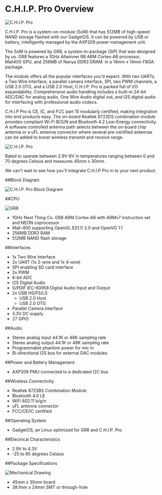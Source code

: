 # C.H.I.P. Pro Overview


![C.H.I.P. Pro](images/CHIP-Pro-Side-ISO.png)

C.H.I.P. Pro is a system-on-module (SoM) that has 512MB of high-speed NAND storage flashed with our GadgetOS. It can be powered by USB or battery, intelligently managed by the AXP209 power management unit.


The SoM is powered by GR8, a system-in-package (SiP) that was designed by us. GR8 features a 1GHz Allwinner R8 ARM Cortex-A8 processor, Mali400 GPU, and 256MB of Nanya DDR3 DRAM. in a 14mm x 14mm FBGA package. 

The module offers all the popular interfaces you'd expect. With two UARTs, a Two Wire Interface, a parallel camera interface, SPI, two PWM channels, a USB 2.0 OTG, and a USB 2.0 Host, C.H.I.P. Pro is packed full of I/O expandability. Comprehensive audio handling includes a built-in 24-bit ADC/DAC for analog audio, One Wire Audio digital out, and I2S digital audio for interfacing with professional audio codecs.

C.H.I.P Pro is CE, IC, and FCC part 15 modularly certified, making integration into end products easy. The on-board Realtek 8723DS combination module provides compliant Wi-Fi B/G/N and Bluetooth 4.2 Low-Energy connectivity. A software controlled antenna path selects between the on-board chip antenna or a uFL antenna connector where several pre-certified antennas can be added to boost wireless transmit and receive range. 

![C.H.I.P. Pro](images/CHIP-Pro-Side-Crop.png)

Rated to operate between 2.9V-6V in temperatures ranging between 0 and 70 degrees Celsius and measures 45mm x 30mm.

We can't wait to see how you'll integrate C.H.I.P Pro in to your next product.

##Block Diagram

![C.H.I.P. Pro Block Diagram](images/CHIP-Pro-Block-Diagram.png)

##CPU

![GR8](images/GR8-Crop.png)

* 1GHz Next Thing Co. GR8 ARM Cortex-A8 with ARMv7 instruction set and NEON coprocessor
* Mali-400 supporting OpenGL ES1.1/ 2.0 and OpenVG 1.1
* 256MB DDR3 RAM
* 512MB NAND flash storage


##Interfaces

* 1x Two Wire Interface
* 2x UART (1x 2-wire and 1x 4-wire)
* SPI enabling SD card interface 
* 2x PWM
* 6-bit ADC
* I2S Digital Audio
* S/PDIF IEC-60958 Digital Audio Input and Output 
* 2x USB HS/FS/LS
	* USB 2.0 Host
	* USB 2.0 OTG
* Parallel Camera Interface 
* 3.3V DC supply
* 27 GPIO

##Audio

* Stereo analog input 44.1K or 48K sampling rate
* Stereo analog output 44.1K or 48K sampling rate
* Programmable phantom power for mic in
* Bi-directional I2S bus for external DAC modules

##Power and Battery Management

* AXP209 PMU connected to a dedicated I2C bus

##Wireless Connectivity

* Realtek 8723BS Combination Module
* Bluetooth 4.0 LE
* WiFi 802.11 b/g/n
* uFL antenna connector
* FCC/CE/IC certified

##Operating System

* GadgetOS, an Linux optimized for GR8 and C.H.I.P. Pro

##Electrical Characteristics

* 2.9V to 4.3V 
* -25 to 85 degrees Celsius 


##Package Specifications

![Mechanical Drawing](images/CHIP-Pro-PCB.png)

* 45mm x 30mm board
* 38.1mm x 24mm SMT or through-hole
